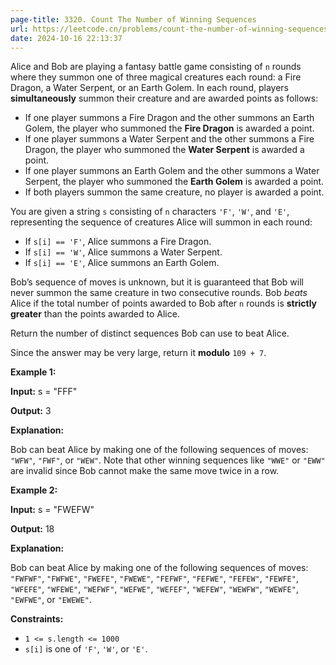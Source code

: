 ```yaml
---
page-title: 3320. Count The Number of Winning Sequences
url: https://leetcode.cn/problems/count-the-number-of-winning-sequences/description/
date: 2024-10-16 22:13:37
---
```

Alice and Bob are playing a fantasy battle game consisting of `n` rounds where they summon one of three magical creatures each round: a Fire Dragon, a Water Serpent, or an Earth Golem. In each round, players **simultaneously** summon their creature and are awarded points as follows:

-   If one player summons a Fire Dragon and the other summons an Earth Golem, the player who summoned the **Fire Dragon** is awarded a point.
-   If one player summons a Water Serpent and the other summons a Fire Dragon, the player who summoned the **Water Serpent** is awarded a point.
-   If one player summons an Earth Golem and the other summons a Water Serpent, the player who summoned the **Earth Golem** is awarded a point.
-   If both players summon the same creature, no player is awarded a point.

You are given a string `s` consisting of `n` characters `'F'`, `'W'`, and `'E'`, representing the sequence of creatures Alice will summon in each round:

-   If `s[i] == 'F'`, Alice summons a Fire Dragon.
-   If `s[i] == 'W'`, Alice summons a Water Serpent.
-   If `s[i] == 'E'`, Alice summons an Earth Golem.

Bob’s sequence of moves is unknown, but it is guaranteed that Bob will never summon the same creature in two consecutive rounds. Bob *beats* Alice if the total number of points awarded to Bob after `n` rounds is **strictly greater** than the points awarded to Alice.

Return the number of distinct sequences Bob can use to beat Alice.

Since the answer may be very large, return it **modulo** `109 + 7`.

**Example 1:**

**Input:** s = "FFF"

**Output:** 3

**Explanation:**

Bob can beat Alice by making one of the following sequences of moves: `"WFW"`, `"FWF"`, or `"WEW"`. Note that other winning sequences like `"WWE"` or `"EWW"` are invalid since Bob cannot make the same move twice in a row.

**Example 2:**

**Input:** s = "FWEFW"

**Output:** 18

**Explanation:**

Bob can beat Alice by making one of the following sequences of moves: `"FWFWF"`, `"FWFWE"`, `"FWEFE"`, `"FWEWE"`, `"FEFWF"`, `"FEFWE"`, `"FEFEW"`, `"FEWFE"`, `"WFEFE"`, `"WFEWE"`, `"WEFWF"`, `"WEFWE"`, `"WEFEF"`, `"WEFEW"`, `"WEWFW"`, `"WEWFE"`, `"EWFWE"`, or `"EWEWE"`.

**Constraints:**

-   `1 <= s.length <= 1000`
-   `s[i]` is one of `'F'`, `'W'`, or `'E'`.